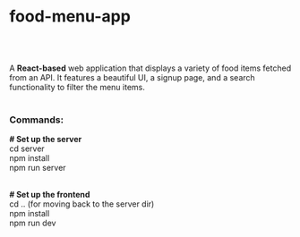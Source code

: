 <h1>f o o d - m e n u - a p p</h1>   <br><br>

A <strong>React-based</strong> web application that displays a variety of food items fetched from an API. 
It features a beautiful UI, a signup page, and a search functionality to filter the menu items. <br><br>

<h3>Commands:</h3>
<strong># Set up the server</strong><br>
  cd server<br>
  npm install<br>
  npm run server<br><br>

  <strong># Set up the frontend</strong><br>
  cd ..  (for moving back to the server dir)<br>
  npm install<br>
  npm run dev<br>



 
 
